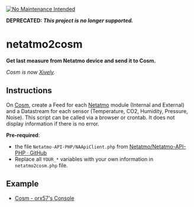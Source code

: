 [![No Maintenance Intended](http://unmaintained.tech/badge.svg)](http://unmaintained.tech/)

**DEPRECATED: _This project is no longer supported._**

# netatmo2cosm

**Get last measure from Netatmo device and send it to Cosm.**

*Cosm is now [Xively](https://xively.com/).*


## Instructions

On [Cosm](https://cosm.com/), create a Feed for each [Netatmo](http://www.netatmo.com/) module (Internal and External) and a Datastream for each sensor (Temperature, CO2, Humidity, Pressure, Noise). This script can be called via a browser or crontab. It does not display information if there is no error.

**Pre-required**:

* the file `Netatmo-API-PHP/NAApiClient.php` from [Netatmo/Netatmo-API-PHP · GitHub](https://github.com/Netatmo/Netatmo-API-PHP)
* Replace all `YOUR_*` variables with your own information in `netatmo2cosm.php` file.

## Example

* [Cosm - orx57's Console](https://cosm.com/users/orx57)
